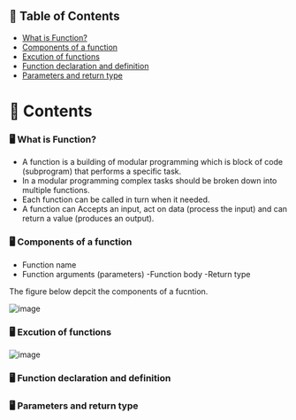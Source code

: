 ## 📗 Table of Contents

- [What is Function?](#what-is-function)
- [Components of a function](#components)
- [Excution of functions](#excution)
- [Function declaration and definition](#declaration-and-definition)
- [Parameters and return type](#parameters-and-return)

# 📖 Contents

### 🖥️ What is Function? <a name="what-is-function"></a>

- A function is a building of modular programming which is block of code (subprogram) that performs a specific task.
- In a modular programming complex tasks should be broken down into multiple functions.
- Each function can be called in turn when it needed.
- A function can Accepts an input, act on data (process the input) and can return a value (produces an output).

### 🖥️ Components of a function <a name="components"></a>
- Function name
- Function arguments (parameters)
 -Function body
 -Return type
 
 The figure below depcit the components of a fucntion.
 
 ![image](https://github.com/SWEG-2015-EC-Batch/FoP-II-Practical-Activities/assets/73167960/f568b1eb-5955-4e11-9777-ad4e48fab599)
 
### 🖥️ Excution of functions <a name="excution"></a>

![image](https://github.com/SWEG-2015-EC-Batch/FoP-II-Practical-Activities/assets/73167960/aa8fb8eb-e1f8-41a3-b70a-0adc65e35436)

### 🖥️ Function declaration and definition <a name="declaration-and-definition"></a>


### 🖥️ Parameters and return type <a name="parameters-and-return"></a>
 



